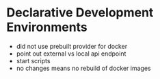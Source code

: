 # Declarative Development Environments

- did not use prebuilt provider for docker
- point out external vs local api endpoint
- start scripts
- no changes means no rebuild of docker images
